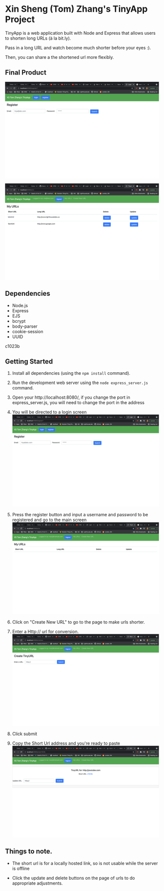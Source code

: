 # Xin Sheng (Tom) Zhang's TinyApp Project

TinyApp is a web application built with Node and Express that allows users to shorten long URLs (à la bit.ly).

Pass in a long URL and watch become much shorter before your eyes :).

Then, you can share a the shortened url more flexibly.

## Final Product

!["The Login Screen"](images/Login.png)

!["Your list of htmls"](images/MainScreen.png)

## Dependencies

- Node.js
- Express
- EJS
- bcrypt
- body-parser
- cookie-session
- UUID

c1023b

## Getting Started

1. Install all dependencies (using the `npm install` command).
2.  Run the development web server using the `node express_server.js` command.

3. Open your http://localhost:8080/, if you change the port in express_server.js, you will need to change the port in the address

4. You will be directed to a login screen
!["The Login Screen"](images/Login.png)

5. Press the register button and input a username and password to be registered and go to the main screen
!["Your list of htmls"](images/EmptyList.png)

6. Click on "Create New URL" to go to the page to make urls shorter. 

7. Enter a Http:// url for conversion.
!["Create New Urls"](images/CreateNewUrl.png)

8. Click submit

9. Copy the Short Url address and you're ready to paste
!["Shortened Url"](images/ShortenedUrl.png)

## Things to note.

* The short url is for a locally hosted link, so is not usable while the server is offline

* Click the update and delete buttons on the page of urls to do appropriate adjustments.